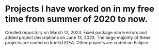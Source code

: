 # Projects I have worked on in my free time from summer of 2020 to now.
Created repository on March 12, 2023.
Fixed package name errors and added project descriptions on June 13, 2023.
The large majority of these projects are coded on IntelliJ IDEA. Other projects are coded on Eclipse.

